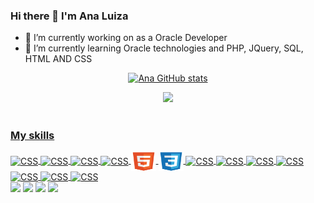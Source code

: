 ### Hi there 👋 I'm Ana Luiza 

- 🔭 I’m currently working on as a Oracle Developer
- 🌱 I’m currently learning Oracle technologies and PHP, JQuery, SQL, HTML AND CSS


<div align="center">
  <a href="https://github.com/analuizacbo">

![Ana GitHub stats](https://github-readme-stats.vercel.app/api?username=analuizacbo&show_icons=true&theme=dracula)

  
  <img height="190em" src="https://github-readme-stats.vercel.app/api/top-langs/?username=analuizacbo&layout=compact&langs_count=7&theme=dracula"/>
</div>
<div style="display: inline_block"><br>

### My skills
<div>  
 
  <img align="center" alt="CSS" height="80" width="80" src="https://cdn.jsdelivr.net/gh/devicons/devicon/icons/oracle/oracle-original.svg" />
  <img align="center" alt="CSS" height="50" width="50" src="https://cdn.jsdelivr.net/gh/devicons/devicon/icons/php/php-original.svg" />
  <img align="center" alt="CSS" height="30" width="40" src="https://cdn.jsdelivr.net/gh/devicons/devicon/icons/jquery/jquery-original.svg" />
  <img align="center" alt="CSS" height="30" width="40" src="https://cdn.jsdelivr.net/gh/devicons/devicon/icons/mysql/mysql-original.svg" />
  <img align="center" alt="HTML" height="30" width="40" src="https://raw.githubusercontent.com/devicons/devicon/master/icons/html5/html5-original.svg">
  <img align="center" alt="CSS" height="30" width="40" src="https://raw.githubusercontent.com/devicons/devicon/master/icons/css3/css3-original.svg">
 <img align="center" alt="CSS" height="40" width="40" src="https://cdn.jsdelivr.net/gh/devicons/devicon/icons/python/python-original.svg">
 <img align="center" alt="CSS" height="30" width="40" src="https://cdn.jsdelivr.net/gh/devicons/devicon/icons/laravel/laravel-plain-wordmark.svg">
 <img align="center" alt="CSS" height="30" width="40" src="https://cdn.jsdelivr.net/gh/devicons/devicon/icons/figma/figma-original.svg">
 <img align="center" alt="CSS" height="40
" width="40" src="https://cdn.jsdelivr.net/gh/devicons/devicon/icons/bootstrap/bootstrap-original.svg">
 <img align="center" alt="CSS" height="35
" width="40" src="https://cdn.jsdelivr.net/gh/devicons/devicon/icons/jira/jira-original-wordmark.svg">
<img align="center" alt="CSS" height="40" width="50" src="https://cdn.jsdelivr.net/gh/devicons/devicon/icons/vuejs/vuejs-original-wordmark.svg" />
<img align="center" alt="CSS" height="50" width="50" src="https://cdn.jsdelivr.net/gh/devicons/devicon/icons/graphql/graphql-plain-wordmark.svg" />

<div>  

<div>
  <a href="https://www.youtube.com/channel/UC-9knz2vIF4TlYLswgFo_Lg" target="_blank"><img src="https://img.shields.io/badge/YouTube-FF0000?style=for-the-badge&logo=youtube&logoColor=white" target="_blank"></a>
  <a href="https://www.instagram.com/analuizacbo/" target="_blank"><img src="https://img.shields.io/badge/-Instagram-%23E4405F?style=for-the-badge&logo=instagram&logoColor=white" target="_blank"></a>
  <a href = "mailto:analuizacbo@gmail.com"><img src="https://img.shields.io/badge/-Gmail-%23333?style=for-the-badge&logo=gmail&logoColor=white" target="_blank"></a>
  <a href="https://www.linkedin.com/in/ana-luiza-de-c-b-oliveira-245a87142/" target="_blank"><img src="https://img.shields.io/badge/-LinkedIn-%230077B5?style=for-the-badge&logo=linkedin&logoColor=white" target="_blank"></a>
</div>
